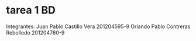 tarea 1 BD
========
Integrantes: Juan Pablo Castillo Vera 201204595-9
             Orlando Pablo Contreras Rebolledo 201204760-9
